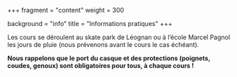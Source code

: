 +++
fragment = "content"
weight = 300

background = "info"
title = "Informations pratiques"
+++

Les cours se déroulent au skate park de Léognan ou à l’école Marcel Pagnol les jours de pluie (nous prévenons avant le cours le cas échéant).
 
 __Nous rappelons que le port du casque et des protections (poignets, coudes, genoux) sont obligatoires pour tous, à chaque cours !__

